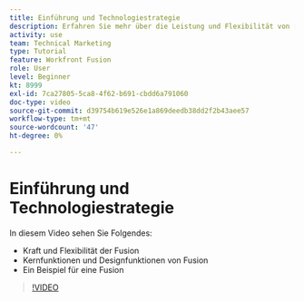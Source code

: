 ```yaml
---
title: Einführung und Technologiestrategie
description: Erfahren Sie mehr über die Leistung und Flexibilität von [!DNL Adobe Workfront Fusion], die Funktionen des Fusion-Kerns und des Designers sowie ein Fusion-Beispielszenario.
activity: use
team: Technical Marketing
type: Tutorial
feature: Workfront Fusion
role: User
level: Beginner
kt: 8999
exl-id: 7ca27805-5ca8-4f62-b691-cbdd6a791060
doc-type: video
source-git-commit: d39754b619e526e1a869deedb38dd2f2b43aee57
workflow-type: tm+mt
source-wordcount: '47'
ht-degree: 0%

---
```


# Einführung und Technologiestrategie

In diesem Video sehen Sie Folgendes:

* Kraft und Flexibilität der Fusion
* Kernfunktionen und Designfunktionen von Fusion
* Ein Beispiel für eine Fusion

>[!VIDEO](https://video.tv.adobe.com/v/335259/?quality=12)
